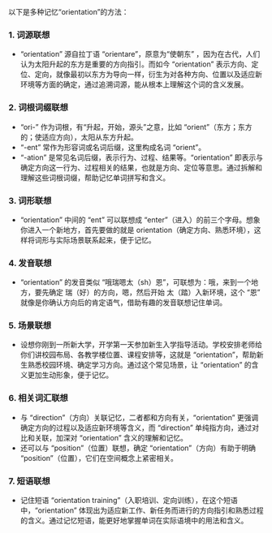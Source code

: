 以下是多种记忆“orientation”的方法：
### 1. 词源联想
 - “orientation” 源自拉丁语 “orientare”，原意为“使朝东” ，因为在古代，人们认为太阳升起的东方是重要的方向指引。而如今 “orientation” 表示方向、定位、定向，就像最初以东方为导向一样，衍生为对各种方向、位置以及适应新环境等方面的确定，通过追溯词源，能从根本上理解这个词的含义发展。 
### 2. 词根词缀联想
 - “ori-” 作为词根，有“升起，开始，源头”之意，比如 “orient”（东方；东方的；使适应方向），太阳从东方升起。
 - “-ent” 常作为形容词或名词后缀，这里构成名词 “orient”。
 - “-ation” 是常见名词后缀，表示行为、过程、结果等。“orientation” 即表示与确定方向这一行为、过程相关的结果，也就是方向、定位等意思。通过拆解和理解这些词根词缀，帮助记忆单词拼写和含义。 
### 3. 词形联想
 - “orientation” 中间的 “ent” 可以联想成 “enter”（进入）的前三个字母。想象你进入一个新地方，首先要做的就是 orientation（确定方向、熟悉环境），这样将词形与实际场景联系起来，便于记忆。 
### 4. 发音联想
 - “orientation” 的发音类似 “哦瑞嗯太（sh）恩”，可联想为：哦，来到一个地方，要先确定 瑞（好）的方向，嗯，然后开始 太（踏）入新环境，这个 “恩” 就像是你确认方向后的肯定语气，借助有趣的发音联想记住单词。 
### 5. 场景联想
 - 设想你刚到一所新大学，开学第一天参加新生入学指导活动。学校安排老师给你们讲校园布局、各教学楼位置、课程安排等，这就是 “orientation”，帮助新生熟悉校园环境、确定学习方向。通过这个常见场景，让 “orientation” 的含义更加生动形象，便于记忆。 
### 6. 相关词汇联想
 - 与 “direction”（方向）关联记忆，二者都和方向有关，“orientation” 更强调确定方向的过程以及适应新环境等含义，而 “direction” 单纯指方向，通过对比和关联，加深对 “orientation” 含义的理解和记忆。 
 - 还可以与 “position”（位置）联想，确定 “orientation”（方向）有助于明确 “position”（位置），它们在空间概念上紧密相关。 
### 7. 短语联想
 - 记住短语 “orientation training”（入职培训、定向训练），在这个短语中，“orientation” 体现出为适应新工作、新任务而进行的方向指引和熟悉过程的含义。通过记忆短语，能更好地掌握单词在实际语境中的用法和含义。 